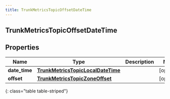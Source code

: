 ```yaml
---
title: TrunkMetricsTopicOffsetDateTime
---
```

## TrunkMetricsTopicOffsetDateTime

## Properties

|Name | Type | Description | Notes|
|------------ | ------------- | ------------- | -------------|
| **date_time** | [**TrunkMetricsTopicLocalDateTime**](TrunkMetricsTopicLocalDateTime.html) |  | [optional] |
| **offset** | [**TrunkMetricsTopicZoneOffset**](TrunkMetricsTopicZoneOffset.html) |  | [optional] |
{: class="table table-striped"}


